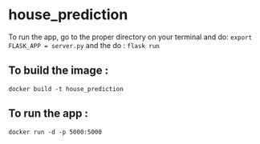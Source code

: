 # house_prediction

To run the app, go to the proper directory on your terminal and do: `export FLASK_APP = server.py`
and the do : `flask run`

## To build the image : 
`docker build -t house_prediction`

## To run the app :
`docker run -d -p 5000:5000`

